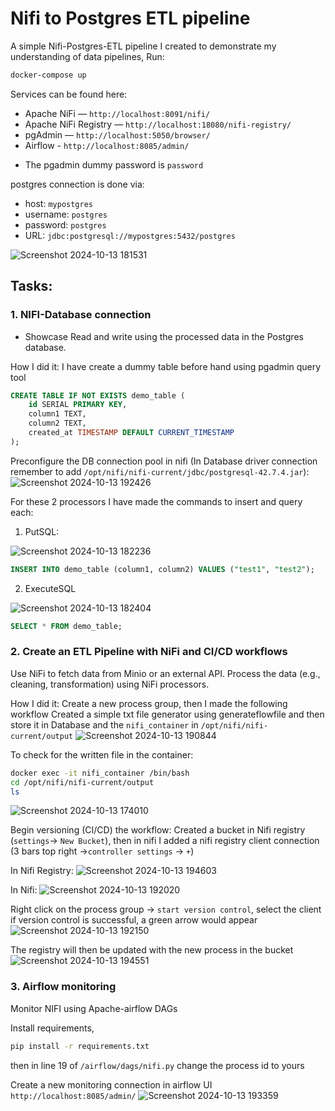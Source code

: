 # Nifi to Postgres ETL pipeline
A simple Nifi-Postgres-ETL pipeline I created to demonstrate my understanding of data pipelines, Run:
```bash
docker-compose up
```
Services can be found here:

- Apache NiFi — `http://localhost:8091/nifi/`
- Apache NiFi Registry — `http://localhost:18080/nifi-registry/`
- pgAdmin — `http://localhost:5050/browser/`
- Airflow - `http://localhost:8085/admin/`
* The pgadmin dummy password is `password`

postgres connection is done via:

- host: `mypostgres`
- username: `postgres`
- password: `postgres`
- URL: `jdbc:postgresql://mypostgres:5432/postgres`

![Screenshot 2024-10-13 181531](https://github.com/user-attachments/assets/d9dd751d-8db5-46e3-83c8-34e1e9c766d9)


## Tasks:

### 1. NIFI-Database connection
- Showcase Read and write using the processed data in the Postgres database.

How I did it:
I have create a dummy table before hand using pgadmin query tool
```sql
CREATE TABLE IF NOT EXISTS demo_table (
    id SERIAL PRIMARY KEY,
    column1 TEXT,
    column2 TEXT,
    created_at TIMESTAMP DEFAULT CURRENT_TIMESTAMP
);
```

Preconfigure the DB connection pool in nifi
(In Database driver connection remember to add `/opt/nifi/nifi-current/jdbc/postgresql-42.7.4.jar`):
![Screenshot 2024-10-13 192426](https://github.com/user-attachments/assets/d1961720-2bf5-4946-a57b-153969750024)


For these 2 processors I have made the commands to insert and query each:
1. PutSQL:

![Screenshot 2024-10-13 182236](https://github.com/user-attachments/assets/a4294482-7613-4cf4-9cd8-ddc700aa0daf)

```sql
INSERT INTO demo_table (column1, column2) VALUES ("test1", "test2");
```
2. ExecuteSQL

![Screenshot 2024-10-13 182404](https://github.com/user-attachments/assets/3d6d2179-b803-45b2-bc87-142379b990fd)

```sql
SELECT * FROM demo_table;
```
### 2. Create an ETL Pipeline with NiFi and CI/CD workflows
Use NiFi to fetch data from Minio or an external API.
Process the data (e.g., cleaning, transformation) using NiFi processors.

How I did it:
Create a new process group, then I made the following workflow
Created a simple txt file generator using generateflowfile and then store it in Database and the `nifi_container` in `/opt/nifi/nifi-current/output`
![Screenshot 2024-10-13 190844](https://github.com/user-attachments/assets/bf364476-ec40-4644-bf5c-00eecafcadee)

To check for the written file in the container:
```bash
docker exec -it nifi_container /bin/bash
cd /opt/nifi/nifi-current/output
ls
```
![Screenshot 2024-10-13 174010](https://github.com/user-attachments/assets/4fa5a1db-3b8d-44dc-8ff7-09e96af4a389)

Begin versioning (CI/CD) the workflow:
Created a bucket in Nifi registry (`settings`-> `New Bucket`), then in nifi I added a nifi registry client connection (3 bars top right ->`controller settings` -> `+`)

In Nifi Registry:
![Screenshot 2024-10-13 194603](https://github.com/user-attachments/assets/a87679de-6cac-44ef-b412-469c3e7d2253)

In Nifi:
![Screenshot 2024-10-13 192020](https://github.com/user-attachments/assets/dba4cb34-6f41-4281-89ce-84acfc787cf7)

Right click on the process group -> `start version control`, select the client if version control is successful, a green arrow would appear
![Screenshot 2024-10-13 192150](https://github.com/user-attachments/assets/c447a3c8-6fea-4ea2-bbdc-53376e8f8d4d)

The registry will then be updated with the new process in the bucket
![Screenshot 2024-10-13 194551](https://github.com/user-attachments/assets/7c5962d7-47e2-4f1a-bc82-acc897e0489f)

### 3. Airflow monitoring
Monitor NIFI using Apache-airflow DAGs

Install requirements,
```bash
pip install -r requirements.txt
```

then in line 19 of `/airflow/dags/nifi.py` change the process id to yours

Create a new monitoring connection in airflow UI `http://localhost:8085/admin/`
![Screenshot 2024-10-13 193359](https://github.com/user-attachments/assets/2e49d4f1-7d2b-4df9-8cd9-cb164122a1ba)
